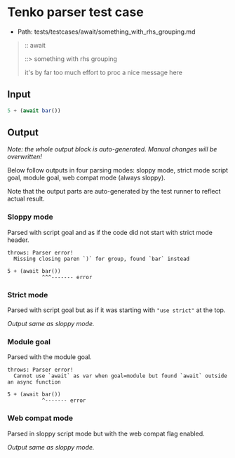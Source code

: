 # Tenko parser test case

- Path: tests/testcases/await/something_with_rhs_grouping.md

> :: await
>
> ::> something with rhs grouping
>
> it's by far too much effort to proc a nice message here

## Input

`````js
5 + (await bar())
`````

## Output

_Note: the whole output block is auto-generated. Manual changes will be overwritten!_

Below follow outputs in four parsing modes: sloppy mode, strict mode script goal, module goal, web compat mode (always sloppy).

Note that the output parts are auto-generated by the test runner to reflect actual result.

### Sloppy mode

Parsed with script goal and as if the code did not start with strict mode header.

`````
throws: Parser error!
  Missing closing paren `)` for group, found `bar` instead

5 + (await bar())
           ^^^------- error
`````

### Strict mode

Parsed with script goal but as if it was starting with `"use strict"` at the top.

_Output same as sloppy mode._

### Module goal

Parsed with the module goal.

`````
throws: Parser error!
  Cannot use `await` as var when goal=module but found `await` outside an async function

5 + (await bar())
           ^------- error
`````


### Web compat mode

Parsed in sloppy script mode but with the web compat flag enabled.

_Output same as sloppy mode._
